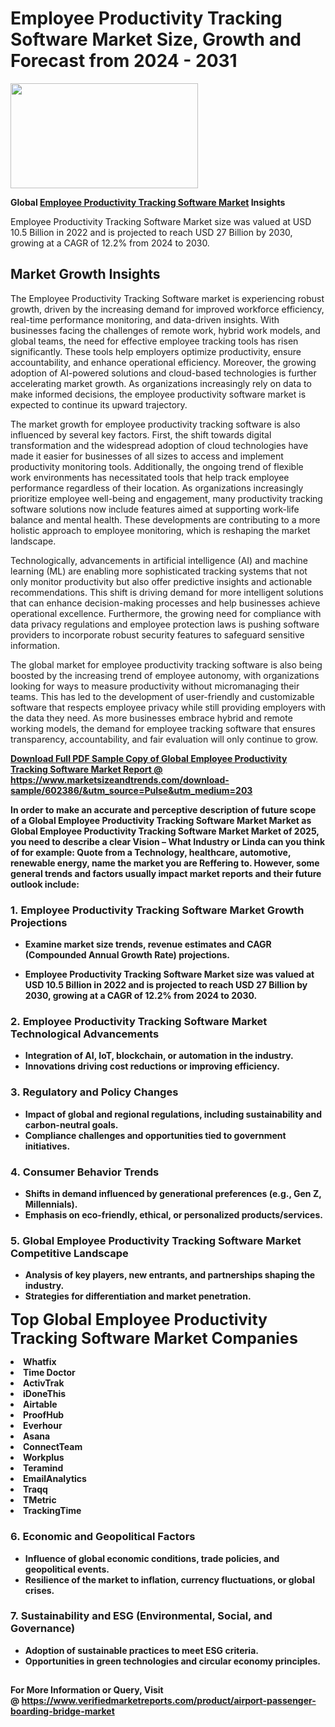 <H1>Employee Productivity Tracking Software Market Size, Growth and Forecast from 2024 - 2031</H1><img class="aligncenter size-medium wp-image-584254" src="https://thirdeyenews.in/wp-content/uploads/2024/09/Global-Market-Research-300x168.jpeg" alt="" width="300" height="168" /><p><strong>Global&nbsp;<a href="https://www.marketsizeandtrends.com/download-sample/602386/&amp;utm_source=Pulse&amp;utm_medium=203">Employee Productivity Tracking Software Market</a> Insights</strong></p><p>Employee Productivity Tracking Software Market size was valued at USD 10.5 Billion in 2022 and is projected to reach USD 27 Billion by 2030, growing at a CAGR of 12.2% from 2024 to 2030.</p><p><h2>Market Growth Insights</h2> <p>The Employee Productivity Tracking Software market is experiencing robust growth, driven by the increasing demand for improved workforce efficiency, real-time performance monitoring, and data-driven insights. With businesses facing the challenges of remote work, hybrid work models, and global teams, the need for effective employee tracking tools has risen significantly. These tools help employers optimize productivity, ensure accountability, and enhance operational efficiency. Moreover, the growing adoption of AI-powered solutions and cloud-based technologies is further accelerating market growth. As organizations increasingly rely on data to make informed decisions, the employee productivity software market is expected to continue its upward trajectory.</p> <p><strong><a href="#"></a></strong></p> <p>The market growth for employee productivity tracking software is also influenced by several key factors. First, the shift towards digital transformation and the widespread adoption of cloud technologies have made it easier for businesses of all sizes to access and implement productivity monitoring tools. Additionally, the ongoing trend of flexible work environments has necessitated tools that help track employee performance regardless of their location. As organizations increasingly prioritize employee well-being and engagement, many productivity tracking software solutions now include features aimed at supporting work-life balance and mental health. These developments are contributing to a more holistic approach to employee monitoring, which is reshaping the market landscape.</p> <p>Technologically, advancements in artificial intelligence (AI) and machine learning (ML) are enabling more sophisticated tracking systems that not only monitor productivity but also offer predictive insights and actionable recommendations. This shift is driving demand for more intelligent solutions that can enhance decision-making processes and help businesses achieve operational excellence. Furthermore, the growing need for compliance with data privacy regulations and employee protection laws is pushing software providers to incorporate robust security features to safeguard sensitive information.</p> <p>The global market for employee productivity tracking software is also being boosted by the increasing trend of employee autonomy, with organizations looking for ways to measure productivity without micromanaging their teams. This has led to the development of user-friendly and customizable software that respects employee privacy while still providing employers with the data they need. As more businesses embrace hybrid and remote working models, the demand for employee tracking software that ensures transparency, accountability, and fair evaluation will only continue to grow.</p> <p><strong><a href="#"></p><p><span class=""><strong>Download Full PDF Sample Copy of Global Employee Productivity Tracking Software Market Report</strong> @ <a href="https://www.marketsizeandtrends.com/download-sample/602386/&amp;utm_source=Pulse&amp;utm_medium=203" target="_blank">https://www.marketsizeandtrends.com/download-sample/602386/&amp;utm_source=Pulse&amp;utm_medium=203</a></span></p><p>In order to make an accurate and perceptive description of future scope of a Global&nbsp;Employee Productivity Tracking Software Market Market as Global&nbsp;Employee Productivity Tracking Software Market Market of 2025, you need to describe a clear Vision &ndash; What Industry or Linda can you think of for example: Quote from a Technology, healthcare, automotive, renewable energy, name the market you are Reffering to. However, some general trends and factors usually impact market reports and their future outlook include:</p><h3>1.&nbsp;<strong>Employee Productivity Tracking Software Market Growth Projections</strong></h3><ul><li>Examine market size trends, revenue estimates and CAGR (Compounded Annual Growth Rate) projections.</li><li><p>Employee Productivity Tracking Software Market size was valued at USD 10.5 Billion in 2022 and is projected to reach USD 27 Billion by 2030, growing at a CAGR of 12.2% from 2024 to 2030.</p></li></ul><h3>2.&nbsp;<strong>Employee Productivity Tracking Software Market Technological Advancements</strong></h3><ul><li>Integration of AI, IoT, blockchain, or automation in the industry.</li><li>Innovations driving cost reductions or improving efficiency.</li></ul><h3>3.&nbsp;<strong>Regulatory and Policy Changes</strong></h3><ul><li>Impact of global and regional regulations, including sustainability and carbon-neutral goals.</li><li>Compliance challenges and opportunities tied to government initiatives.</li></ul><h3>4.&nbsp;<strong>Consumer Behavior Trends</strong></h3><ul><li>Shifts in demand influenced by generational preferences (e.g., Gen Z, Millennials).</li><li>Emphasis on eco-friendly, ethical, or personalized products/services.</li></ul><h3>5.&nbsp;<strong>Global Employee Productivity Tracking Software Market Competitive Landscape</strong></h3><ul><li>Analysis of key players, new entrants, and partnerships shaping the industry.</li><li>Strategies for differentiation and market penetration.</li></ul><p data-pm-slice="1 1 []"><span style="color: inherit; font-family: inherit; font-size: 25px;">Top Global Employee Productivity Tracking Software Market Companies</span></p><div class="" data-test-id=""><p><li>Whatfix</li><li> Time Doctor</li><li> ActivTrak</li><li> iDoneThis</li><li> Airtable</li><li> ProofHub</li><li> Everhour</li><li> Asana</li><li> ConnectTeam</li><li> Workplus</li><li> Teramind</li><li> EmailAnalytics</li><li> Traqq</li><li> TMetric</li><li> TrackingTime</li></p></div><h3>6.&nbsp;<strong>Economic and Geopolitical Factors</strong></h3><ul><li>Influence of global economic conditions, trade policies, and geopolitical events.</li><li>Resilience of the market to inflation, currency fluctuations, or global crises.</li></ul><h3>7.&nbsp;<strong>Sustainability and ESG (Environmental, Social, and Governance)</strong></h3><ul><li>Adoption of sustainable practices to meet ESG criteria.</li><li>Opportunities in green technologies and circular economy principles.</li></ul><h2><strong style="font-size: 14px;">For More Information or Query, Visit @&nbsp;</strong><a style="background-color: #ffffff; font-size: 14px;" href="https://www.marketsizeandtrends.com/report/employee-productivity-tracking-software-market/" target="_blank">https://www.verifiedmarketreports.com/product/airport-passenger-boarding-bridge-market</a></h2>
